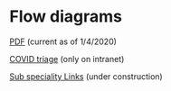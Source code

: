 # Flow diagrams

[PDF](https://drive.google.com/file/d/1srgRQC77gDTBQt0F7PSo3STlFSyP6RRX/view) (current as of 1/4/2020)

[COVID triage](http://slhd-intranet.sswahs.nsw.gov.au/RPA/ICS/covid_triage.html) (only on intranet)

[Sub speciality Links](https://docs.google.com/spreadsheets/d/1103eVvvmhcQxqVhlmmtnmM5n7BMfw2_zKRrBLx8UsxA/edit#gid=0)
(under construction)
